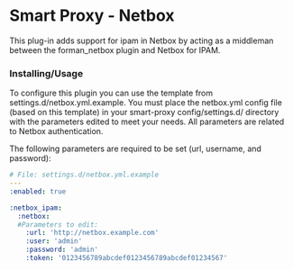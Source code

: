 # Smart Proxy - Netbox

This plug-in adds support for ipam in Netbox by acting as a middleman between the forman_netbox plugin and Netbox for IPAM.

### Installing/Usage

To configure this plugin you can use the template from settings.d/netbox.yml.example.
You must place the netbox.yml config file (based on this template) in your 
smart-proxy config/settings.d/ directory with the parameters edited to meet your needs. All parameters are related to Netbox authentication.

The following parameters are required to be set (url, username, and password):

```yaml
# File: settings.d/netbox.yml.example 
---
:enabled: true

:netbox_ipam:
  :netbox:
  #Parameters to edit:
    :url: 'http://netbox.example.com'
    :user: 'admin'
    :password: 'admin'
    :token: '0123456789abcdef0123456789abcdef01234567'
```
